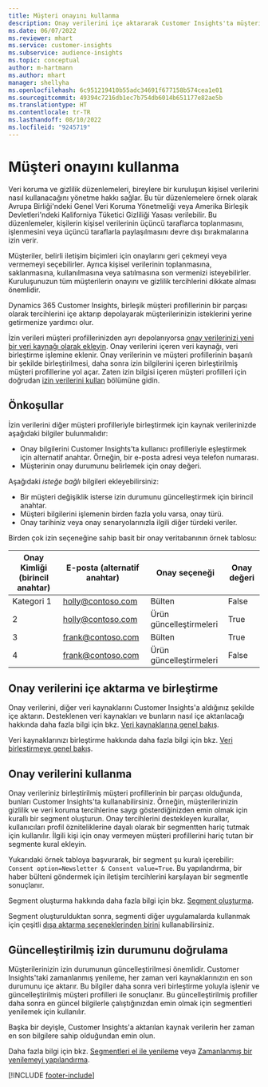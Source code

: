 ```yaml
---
title: Müşteri onayını kullanma
description: Onay verilerini içe aktararak Customer Insights'ta müşterilerinizin onay tercihlerini yerine getirin.
ms.date: 06/07/2022
ms.reviewer: mhart
ms.service: customer-insights
ms.subservice: audience-insights
ms.topic: conceptual
author: m-hartmann
ms.author: mhart
manager: shellyha
ms.openlocfilehash: 6c951219410b55adc34691f677158b574cea1e01
ms.sourcegitcommit: 49394c7216db1ec7b754db6014b651177e82ae5b
ms.translationtype: HT
ms.contentlocale: tr-TR
ms.lasthandoff: 08/10/2022
ms.locfileid: "9245719"
---
```

# <a name="use-customer-consent"></a>Müşteri onayını kullanma

Veri koruma ve gizlilik düzenlemeleri, bireylere bir kuruluşun kişisel verilerini nasıl kullanacağını yönetme hakkı sağlar. Bu tür düzenlemelere örnek olarak Avrupa Birliği'ndeki Genel Veri Koruma Yönetmeliği veya Amerika Birleşik Devletleri'ndeki Kaliforniya Tüketici Gizliliği Yasası verilebilir. Bu düzenlemeler, kişilerin kişisel verilerinin üçüncü taraflarca toplanmasını, işlenmesini veya üçüncü taraflarla paylaşılmasını devre dışı bırakmalarına izin verir.  

Müşteriler, belirli iletişim biçimleri için onaylarını geri çekmeyi veya vermemeyi seçebilirler. Ayrıca kişisel verilerinin toplanmasına, saklanmasına, kullanılmasına veya satılmasına son vermenizi isteyebilirler. Kuruluşunuzun tüm müşterilerin onayını ve gizlilik tercihlerini dikkate alması önemlidir.  

Dynamics 365 Customer Insights, birleşik müşteri profillerinin bir parçası olarak tercihlerini içe aktarıp depolayarak müşterilerinizin isteklerini yerine getirmenize yardımcı olur.

İzin verileri müşteri profillerinizden ayrı depolanıyorsa [onay verilerinizi yeni bir veri kaynağı olarak ekleyin](#import-and-unify-consent-data). Onay verilerini içeren veri kaynağı, veri birleştirme işlemine eklenir. Onay verilerinin ve müşteri profillerinin başarılı bir şekilde birleştirilmesi, daha sonra izin bilgilerini içeren birleştirilmiş müşteri profillerine yol açar. Zaten izin bilgisi içeren müşteri profilleri için doğrudan [izin verilerini kullan](#use-consent-data) bölümüne gidin.

## <a name="prerequisites"></a>Önkoşullar

İzin verilerini diğer müşteri profilleriyle birleştirmek için kaynak verilerinizde aşağıdaki bilgiler bulunmalıdır:

- Onay bilgilerini Customer Insights'ta kullanıcı profilleriyle eşleştirmek için alternatif anahtar. Örneğin, bir e-posta adresi veya telefon numarası.
- Müşterinin onay durumunu belirlemek için onay değeri.

Aşağıdaki *isteğe bağlı* bilgileri ekleyebilirsiniz:

- Bir müşteri değişiklik isterse izin durumunu güncelleştirmek için birincil anahtar.
- Müşteri bilgilerini işlemenin birden fazla yolu varsa, onay türü.
- Onay tarihiniz veya onay senaryolarınızla ilgili diğer türdeki veriler.

Birden çok izin seçeneğine sahip basit bir onay veritabanının örnek tablosu:

|Onay Kimliği (birincil anahtar)   |E-posta (alternatif anahtar)  |Onay seçeneği  |Onay değeri  |
|---------|---------|---------|---------|
|Kategori 1    |  holly@contoso.com       |  Bülten       |  False       |
|2    |  holly@contoso.com       |  Ürün güncelleştirmeleri       |  True       |
|3    |  frank@contoso.com       |  Bülten       | True        |
|4    |  frank@contoso.com       |  Ürün güncelleştirmeleri       |  False       |

## <a name="import-and-unify-consent-data"></a>Onay verilerini içe aktarma ve birleştirme

Onay verilerini, diğer veri kaynaklarını Customer Insights'a aldığınız şekilde içe aktarın. Desteklenen veri kaynakları ve bunların nasıl içe aktarılacağı hakkında daha fazla bilgi için bkz. [Veri kaynaklarına genel bakış](data-sources.md).

Veri kaynaklarınızı birleştirme hakkında daha fazla bilgi için bkz. [Veri birleştirmeye genel bakış](data-unification.md).

## <a name="use-consent-data"></a>Onay verilerini kullanma

Onay verileriniz birleştirilmiş müşteri profillerinin bir parçası olduğunda, bunları Customer Insights'ta kullanabilirsiniz. Örneğin, müşterilerinizin gizlilik ve veri koruma tercihlerine saygı gösterdiğinizden emin olmak için kurallı bir segment oluşturun. Onay tercihlerini destekleyen kurallar, kullanıcıları profil özniteliklerine dayalı olarak bir segmentten hariç tutmak için kullanılır. İlgili kişi için onay vermeyen müşteri profillerini hariç tutan bir segmente kural ekleyin.

Yukarıdaki örnek tabloya başvurarak, bir segment şu kuralı içerebilir: `Consent option=Newsletter & Consent value=True`. Bu yapılandırma, bir haber bülteni göndermek için iletişim tercihlerini karşılayan bir segmentle sonuçlanır.

Segment oluşturma hakkında daha fazla bilgi için bkz. [Segment oluşturma](segment-builder.md).

Segment oluşturulduktan sonra, segmenti diğer uygulamalarda kullanmak için çeşitli [dışa aktarma seçeneklerinden birini](export-destinations.md) kullanabilirsiniz.

## <a name="ensure-updated-consent-status"></a>Güncelleştirilmiş izin durumunu doğrulama

Müşterilerinizin izin durumunun güncelleştirilmesi önemlidir. Customer Insights'taki zamanlanmış yenileme, her zaman veri kaynaklarınızın en son durumunu içe aktarır. Bu bilgiler daha sonra veri birleştirme yoluyla işlenir ve güncelleştirilmiş müşteri profilleri ile sonuçlanır. Bu güncelleştirilmiş profiller daha sonra en güncel bilgilerle çalıştığınızdan emin olmak için segmentleri yenilemek için kullanılır.

Başka bir deyişle, Customer Insights'a aktarılan kaynak verilerin her zaman en son bilgilere sahip olduğundan emin olun.

Daha fazla bilgi için bkz. [Segmentleri el ile yenileme](segments.md#refresh-segments) veya [Zamanlanmış bir yenilemeyi yapılandırma](schedule-refresh.md).

[!INCLUDE [footer-include](includes/footer-banner.md)]
